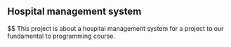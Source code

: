 ## Hospital management system

$$ This project is about a hospital management system for a project to our fundamental to programming course.


